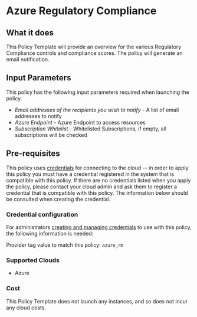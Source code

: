 # Azure Regulatory Compliance

## What it does

This Policy Template will provide an overview for the various Regulatory Compliance controls and compliance scores. The policy will generate an email notification.

## Input Parameters

This policy has the following input parameters required when launching the policy.

- *Email addresses of the recipients you wish to notify* - A list of email addresses to notify
- *Azure Endpoint* - Azure Endpoint to access resources
- *Subscription Whitelist* - Whitelisted Subscriptions, if empty, all subscriptions will be checked

## Pre-requisites

This policy uses [credentials](https://docs.flexera.com/flexera/EN/Automation/ManagingCredentialsExternal.htm) for connecting to the cloud -- in order to apply this policy you must have a credential registered in the system that is compatible with this policy. If there are no credentials listed when you apply the policy, please contact your cloud admin and ask them to register a credential that is compatible with this policy. The information below should be consulted when creating the credential.

### Credential configuration

For administrators [creating and managing credentials](https://docs.flexera.com/flexera/EN/Automation/ManagingCredentialsExternal.htm) to use with this policy, the following information is needed:

Provider tag value to match this policy: `azure_rm`

### Supported Clouds

- Azure

### Cost

This Policy Template does not launch any instances, and so does not incur any cloud costs.
